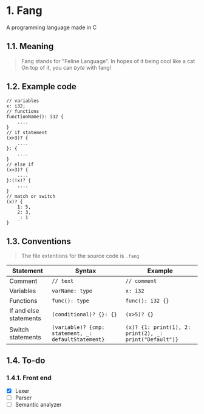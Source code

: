# 1. Fang
A programming language made in C
## 1.1. Meaning
> Fang stands for "Feline Language". In hopes of it being cool like a cat
> On top of it, you can _byte_ with fang!
## 1.2. Example code
```
// variables
x: i32;
// functions
functionName(): i32 {
    ....
}
// if statement
(x>3)? {
    ....
}: {
    ....
}
// else if
(x>3)? {
    ....
}:(!x)? {
    ....
}
// match or switch
(x)? {
    1: 5,
    2: 3,
    _: 1
}
```
## 1.3. Conventions
> The file extentions for the source code is `.fang`

| Statement              | Syntax                                              | Example                                                |
| ---------------------- | --------------------------------------------------- | ------------------------------------------------------ |
| Comment                | `// text`                                           | `// comment`                                           |
| Variables              | `varName: type`                                     | `x: i32`                                               |
| Functions              | `func(): type`                                      | `func(): i32 {}`                                       |
| If and else statements | `(conditional)? {}: {}`                             | `(x>5)? {}`                                            |
| Switch statements      | `(variable)? {cmp: statement, _: defaultStatement}` | `(x)? {1: print(1), 2: print(2), _: print("Default")}` |
## 1.4. To-do
### 1.4.1. Front end
- [x] Lexer
- [ ] Parser
- [ ] Semantic analyzer
